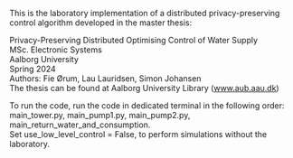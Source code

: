 This is the laboratory implementation of a distributed privacy-preserving control algorithm developed in the master thesis: 

Privacy-Preserving Distributed Optimising Control of Water Supply\
MSc. Electronic Systems\
Aalborg University\
Spring 2024\
Authors: Fie Ørum, Lau Lauridsen, Simon Johansen\
The thesis can be found at Aalborg University Library (www.aub.aau.dk)

To run the code, run the code in dedicated terminal in the following order: main_tower.py, main_pump1.py, main_pump2.py, main_return_water_and_consumption.\
Set use_low_level_control = False, to perform simulations without the laboratory. 
